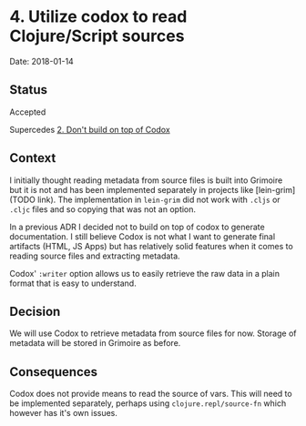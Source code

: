 # 4. Utilize codox to read Clojure/Script sources

Date: 2018-01-14

## Status

Accepted

Supercedes [2. Don't build on top of Codox](0002-don-t-build-on-top-of-codox.md)

## Context

I initially thought reading metadata from source files is built into Grimoire but it is not
and has been implemented separately in projects like [lein-grim](TODO link). The
implementation in `lein-grim` did not work with `.cljs` or `.cljc` files and so copying that
was not an option.

In a previous ADR I decided not to build on top of codox to generate documentation. I still
believe Codox is not what I want to generate final artifacts (HTML, JS Apps) but has
relatively solid features when it comes to reading source files and extracting metadata.

Codox' `:writer` option allows us to easily retrieve the raw data in a plain format that
is easy to understand.


## Decision

We will use Codox to retrieve metadata from source files for now.
Storage of metadata will be stored in Grimoire as before.

## Consequences

Codox does not provide means to read the source of vars. This will need to be implemented
separately, perhaps using `clojure.repl/source-fn` which however has it's own issues.
